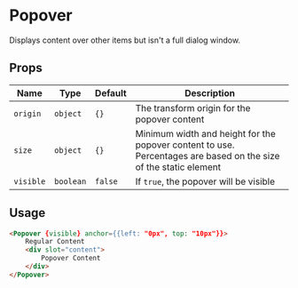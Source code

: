 # Popover

Displays content over other items but isn't a full dialog window.

## Props
| Name | Type | Default | Description |
| --- | --- | --- | --- |
| `origin` | `object` | `{}` | The transform origin for the popover content
| `size` | `object` | `{}` | Minimum width and height for the popover content to use. Percentages are based on the size of the static element
| `visible` | `boolean` | `false` | If `true`, the popover will be visible

## Usage
```html
<Popover {visible} anchor={{left: "0px", top: "10px"}}>
    Regular Content
    <div slot="content">
        Popover Content
    </div>
</Popover>
```
